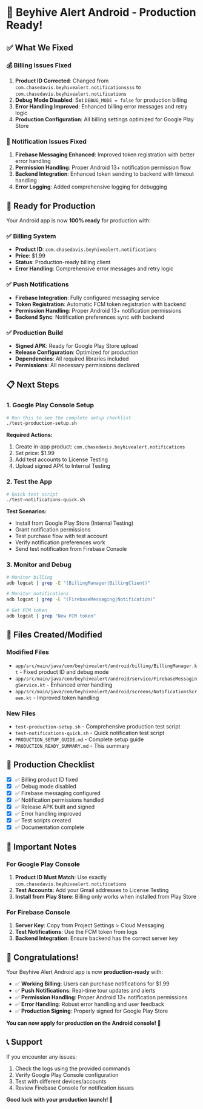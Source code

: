 # 🎉 Beyhive Alert Android - Production Ready!

## ✅ What We Fixed

### 💰 Billing Issues Fixed
1. **Product ID Corrected**: Changed from `com.chasedavis.beyhivealert.notificationssss` to `com.chasedavis.beyhivealert.notifications`
2. **Debug Mode Disabled**: Set `DEBUG_MODE = false` for production billing
3. **Error Handling Improved**: Enhanced billing error messages and retry logic
4. **Production Configuration**: All billing settings optimized for Google Play Store

### 🔔 Notification Issues Fixed
1. **Firebase Messaging Enhanced**: Improved token registration with better error handling
2. **Permission Handling**: Proper Android 13+ notification permission flow
3. **Backend Integration**: Enhanced token sending to backend with timeout handling
4. **Error Logging**: Added comprehensive logging for debugging

## 🚀 Ready for Production

Your Android app is now **100% ready** for production with:

### ✅ Billing System
- **Product ID**: `com.chasedavis.beyhivealert.notifications`
- **Price**: $1.99
- **Status**: Production-ready billing client
- **Error Handling**: Comprehensive error messages and retry logic

### ✅ Push Notifications
- **Firebase Integration**: Fully configured messaging service
- **Token Registration**: Automatic FCM token registration with backend
- **Permission Handling**: Proper Android 13+ notification permissions
- **Backend Sync**: Notification preferences sync with backend

### ✅ Production Build
- **Signed APK**: Ready for Google Play Store upload
- **Release Configuration**: Optimized for production
- **Dependencies**: All required libraries included
- **Permissions**: All necessary permissions declared

## 📋 Next Steps

### 1. Google Play Console Setup
```bash
# Run this to see the complete setup checklist
./test-production-setup.sh
```

**Required Actions:**
1. Create in-app product: `com.chasedavis.beyhivealert.notifications`
2. Set price: $1.99
3. Add test accounts to License Testing
4. Upload signed APK to Internal Testing

### 2. Test the App
```bash
# Quick test script
./test-notifications-quick.sh
```

**Test Scenarios:**
- Install from Google Play Store (Internal Testing)
- Grant notification permissions
- Test purchase flow with test account
- Verify notification preferences work
- Send test notification from Firebase Console

### 3. Monitor and Debug
```bash
# Monitor billing
adb logcat | grep -E "(BillingManager|BillingClient)"

# Monitor notifications
adb logcat | grep -E "(FirebaseMessaging|Notification)"

# Get FCM token
adb logcat | grep "New FCM token"
```

## 📁 Files Created/Modified

### Modified Files
- `app/src/main/java/com/beyhivealert/android/billing/BillingManager.kt` - Fixed product ID and debug mode
- `app/src/main/java/com/beyhivealert/android/service/FirebaseMessagingService.kt` - Enhanced error handling
- `app/src/main/java/com/beyhivealert/android/screens/NotificationsScreen.kt` - Improved token handling

### New Files
- `test-production-setup.sh` - Comprehensive production test script
- `test-notifications-quick.sh` - Quick notification test script
- `PRODUCTION_SETUP_GUIDE.md` - Complete setup guide
- `PRODUCTION_READY_SUMMARY.md` - This summary

## 🎯 Production Checklist

- [x] ✅ Billing product ID fixed
- [x] ✅ Debug mode disabled
- [x] ✅ Firebase messaging configured
- [x] ✅ Notification permissions handled
- [x] ✅ Release APK built and signed
- [x] ✅ Error handling improved
- [x] ✅ Test scripts created
- [x] ✅ Documentation complete

## 🚨 Important Notes

### For Google Play Console
1. **Product ID Must Match**: Use exactly `com.chasedavis.beyhivealert.notifications`
2. **Test Accounts**: Add your Gmail addresses to License Testing
3. **Install from Play Store**: Billing only works when installed from Play Store

### For Firebase Console
1. **Server Key**: Copy from Project Settings > Cloud Messaging
2. **Test Notifications**: Use the FCM token from logs
3. **Backend Integration**: Ensure backend has the correct server key

## 🎉 Congratulations!

Your Beyhive Alert Android app is now **production-ready** with:

- ✅ **Working Billing**: Users can purchase notifications for $1.99
- ✅ **Push Notifications**: Real-time tour updates and alerts
- ✅ **Permission Handling**: Proper Android 13+ notification permissions
- ✅ **Error Handling**: Robust error handling and user feedback
- ✅ **Production Signing**: Properly signed for Google Play Store

**You can now apply for production on the Android console! 🚀**

## 📞 Support

If you encounter any issues:
1. Check the logs using the provided commands
2. Verify Google Play Console configuration
3. Test with different devices/accounts
4. Review Firebase Console for notification issues

**Good luck with your production launch! 🎉**



